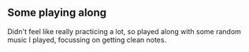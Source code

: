 ##  Some playing along

Didn't feel like really practicing a lot, so played along with some random music I played, focussing on getting clean notes.